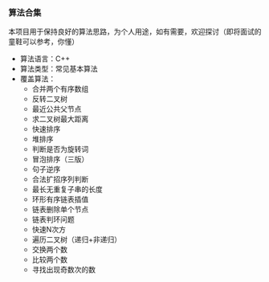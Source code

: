 ### 算法合集
本项目用于保持良好的算法思路，为个人用途，如有需要，欢迎探讨（即将面试的童鞋可以参考，你懂）

* 算法语言：C++
* 算法类型：常见基本算法
* 覆盖算法：
	* 合并两个有序数组
	* 反转二叉树
	* 最近公共父节点
	* 求二叉树最大距离
	* 快速排序
	* 堆排序
	* 判断是否为旋转词
	* 冒泡排序（三版）
	* 句子逆序
	* 合法扩招序列判断
	* 最长无重复子串的长度
	* 环形有序链表插值
	* 链表删除单个节点
	* 链表判环问题
	* 快速N次方
	* 遍历二叉树（递归+非递归）
	* 交换两个数
	* 比较两个数
	* 寻找出现奇数次的数